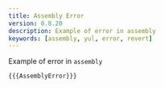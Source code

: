 ```yaml
---
title: Assembly Error
version: 0.8.20
description: Example of error in assembly
keywords: [assembly, yul, error, revert]
---
```


Example of error in `assembly`

```solidity
{{{AssemblyError}}}
```
